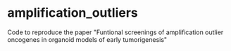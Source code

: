 # amplification_outliers
Code to reproduce the paper "Funtional screenings of amplification outlier oncogenes in organoid models of early tumorigenesis"
